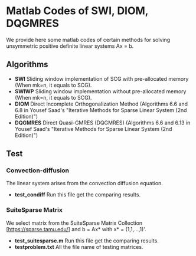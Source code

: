 # Matlab Codes of SWI, DIOM, DQGMRES
We provide here some matlab codes of certain methods for solving unsymmetric positive definite linear systems Ax = b.

## Algorithms
- **SWI** Sliding window implementation of SCG with pre-allocated memory (When mk=n, it equals to SCG).
- **SWIWP** Sliding window implementation without pre-allocated memory  (When mk=n, it equals to SCG).
- **DIOM** Direct Incomplete Orthogonalization Method (Algorithms 6.6 and 6.8 in Yousef Saad's "Iterative Methods for Sparse Linear System (2nd Edition)")
- **DQGMRES** Direct Quasi-GMRES (DQGMRES) (Algorithms 6.6 and 6.13 in Yousef Saad's "Iterative Methods for Sparse Linear System (2nd Edition)")

## Test
### Convection-diffusion
The linear system arises from the convection diffusion equation. 
- **test_condiff** Run this file get the comparing results.


### SuiteSparse Matrix
We select matrix from the SuiteSparse Matrix Collection [https://sparse.tamu.edu/] and b = Ax\* with x\* = (1,1,...,1)'.
- **test_suitesparse.m**  Run this file get the comparing results. 
- **testproblem.txt** All the file name of testing matrices.

